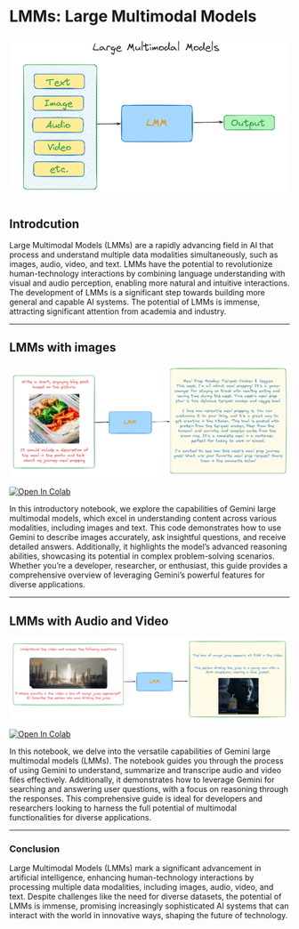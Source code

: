 # LMMs: Large Multimodal Models 

![lmms01.png](images/lmms01.png)

## Introdcution 
Large Multimodal Models (LMMs) are a rapidly advancing field in AI that process and understand multiple data modalities simultaneously, such as images, audio, video, and text. LMMs have the potential to revolutionize human-technology interactions by combining language understanding with visual and audio perception, enabling more natural and intuitive interactions. The development of LMMs is a significant step towards building more general and capable AI systems. The potential of LMMs is immense, attracting significant attention from academia and industry.

--- 

## LMMs with images 

![lmms02.png](images/lmms02.png)

<a target="_blank" href="https://colab.research.google.com/drive/1MwIksedKid52uzSUHnEBr_Z1Kp4tbKmX?usp=sharing">
<img src="https://colab.research.google.com/assets/colab-badge.svg" alt="Open In Colab"/>
</a>

In this introductory notebook, we explore the capabilities of Gemini large multimodal models, which excel in understanding content across various modalities, including images and text. This code demonstrates how to use Gemini to describe images accurately, ask insightful questions, and receive detailed answers. Additionally, it highlights the model’s advanced reasoning abilities, showcasing its potential in complex problem-solving scenarios. Whether you’re a developer, researcher, or enthusiast, this guide provides a comprehensive overview of leveraging Gemini’s powerful features for diverse applications.

--- 

## LMMs  with Audio and Video

![lmms03.png](images/lmm03.png)

<a target="_blank" href="https://colab.research.google.com/drive/1T9Q_ViDTv2K8pHVQVDBm5a4rdv02Ii8M?usp=sharing">
<img src="https://colab.research.google.com/assets/colab-badge.svg" alt="Open In Colab"/>
</a>

In this notebook, we delve into the versatile capabilities of Gemini large multimodal models (LMMs). The notebook guides you through the process of using Gemini to understand, summarize and transcripe audio and video files effectively. Additionally, it demonstrates how to leverage Gemini for searching and answering user questions, with a focus on reasoning through the responses. This comprehensive guide is ideal for developers and researchers looking to harness the full potential of multimodal functionalities for diverse applications.


--- 

### Conclusion 

Large Multimodal Models (LMMs) mark a significant advancement in artificial intelligence, enhancing human-technology interactions by processing multiple data modalities, including images, audio, video, and text. Despite challenges like the need for diverse datasets, the potential of LMMs is immense, promising increasingly sophisticated AI systems that can interact with the world in innovative ways, shaping the future of technology.
